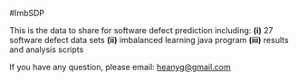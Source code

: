 #ImbSDP

This is the data to share for software defect prediction including:
**(i)** 27 software defect data sets
**(ii)** imbalanced learning java program 
**(iii)** results and analysis scripts

If you have any question, please email: heanyg@gmail.com
